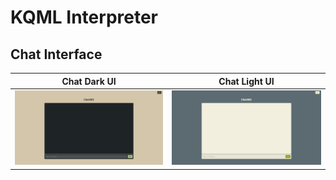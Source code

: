 # KQML Interpreter

## Chat Interface

|                       **Chat Dark UI**                       |                      **Chat Light UI**                       |
| :----------------------------------------------------------: | :----------------------------------------------------------: |
| ![chat_dark](./docs/screenshots/chat_dark.png) | ![chat_dark](./docs/screenshots/chat_light.png) |

